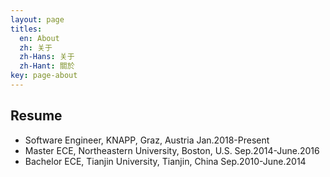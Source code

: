 ```yaml
---
layout: page
titles:
  en: About
  zh: 关于
  zh-Hans: 关于
  zh-Hant: 關於
key: page-about
---
```



## Resume

- Software Engineer, KNAPP, Graz, Austria                                             Jan.2018-Present
- Master ECE, Northeastern University, Boston, U.S.                                 Sep.2014-June.2016
- Bachelor ECE, Tianjin University, Tianjin, China                                  Sep.2010-June.2014
